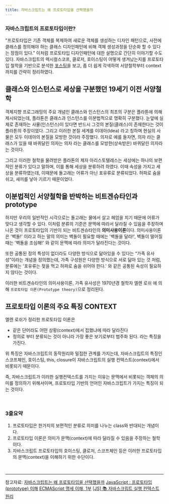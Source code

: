 ```yaml
---
title: 자바스크립트는 왜 프로토타입을 선택했을까
---
```


### 자바스크립트의 프로토타입이란?

"프로토타입은 기존 객체를 복제하여 새로운 객체를 생성하는 디자인 패턴으로, 사전에 클래스를 정의해야 하는 클래스 디자인패턴에 비해 객체 생성과정을 단순화 할 수 있다는 장점이 있다."
이처럼 프로토타입 디자인패턴에 대한 설명으로 간단히 이야기할 수도 있다. 자바스크립트의 렉시컬스코프, 클로저, 호이스팅이 어떻게 생겨났는지를 프로토타입 철학을 기반으로 분석한 [포스팅](<(https://medium.com/@limsungmook/%EC%9E%90%EB%B0%94%EC%8A%A4%ED%81%AC%EB%A6%BD%ED%8A%B8%EB%8A%94-%EC%99%9C-%ED%94%84%EB%A1%9C%ED%86%A0%ED%83%80%EC%9E%85%EC%9D%84-%EC%84%A0%ED%83%9D%ED%96%88%EC%9D%84%EA%B9%8C-997f985adb42)>)을 보고, 좀 더 쉽게 각색하여 서양철학부터 context까지를 간략히 정리하였다.

## 클래스와 인스턴스로 세상을 구분했던 19세기 이전 서양철학

객체지향 프로그래밍의 주요 개념인 클래스와 인스턴스의 최초의 구분은 플라톤에 의해 제시되었는데, 플라톤은 클래스과 인스턴스를 이분법적으로 명확히 구분했다.
눈앞에 실제로 존재하는 사물(인스턴스)이 있다면 반드시 그것의 본질(클래스)이 존재한다는 것이 플라톤의 주장이었다. 그리고 이러한 본질 세계를 이데아(Idea) 라고 칭하며 현실의 사물은 모두 이데아의 본질을 모방한 것이라 주장했다. 의자로 예를 들자면, 의자 라는 클래스가 있을 때 바퀴달린 의자는 의자 라는 클래스를 모방한(상속받은) 바퀴달린 의자라는 것이다.

그리고 이러한 철학을 물려받은 플라톤의 제자 아리스토텔레스는 세상에는 하나의 보편적인 분류가 있다고 말하며, 이를 통해 세상을 분류하려 하였다. 이때 속성을 가지고 세상을 분류하였는데, 이때문에 돌고래는 어류가 아닌 포유류로 분류되었다. 허파로 숨을 쉬고, 새끼를 낳아 기르기 때문이었다.

## 이분법적인 서양철학을 반박하는 비트겐슈타인과 prototype

하지만 우리의 일반적인 시각으로는 돌고래는 물에서 살고 헤엄을 치기 때문에 어류가 맞다고 생각할 수 있다. 이처럼 분류의 기준은 문맥에 따라서 달라질 수 있음을 주장하며 나온 것이 프로토타입의 기반이 되는 비트겐슈타인의 **의미사용이론**이다. 의미사용이론은 '벽돌!' 이라고 하는 말의 의미는 벽돌이 필요할 때에는 '벽돌을 달라!', 벽돌이 떨어질 때는 '벽돌을 조심해!' 와 같이 문맥에 따라 의미가 달라진다는 것이다.

또한 공통된 정의 특성이 없더라도 다양한 방식으로 닮아있을 수 있다는 “가족 유사성”이라는 개념을 정의했는데, 가족 구성원은 다양한 방식으로 서로 닮아 있는 것 처럼, 분류에는 '포유류는 젖을 먹고 허파로 숨을 쉬어야 한다.' 와 같은 공통된 속성이 필요하지 않다는 것이다.

이러한 비트겐슈타인의 의미사용이론, 가족 유사성은 1970년경 철학자 엘렌 로쉬 에 의해 `프로토타입 이론(Prototype theory)`으로 정리된다.

## 프로토타입 이론의 주요 특징 CONTEXT

엘렌 로쉬가 정리한 프로토타입 이론은

- 같은 단어라도 어떤 상황(context)에서 접했냐에 따라 달라진다
- 정의로 부터 분류되는 것이 아니라 가장 좋은 보기로부터 범주화 된다.
  라는 특징을 가진다.

위 특징은 자바스크립트의 동작원리와 밀접한 관계를 가지는데, 자바스크립트의 특징인 스코프체인, 호이스팅, this, closure이 자바스크립트의 실행 컨텍스트(context)에서 비롯되기 때문이다.

즉, 자바스크립트가 이러한 실행컨텍스트를 가지는 이유는 문맥에서 비롯되는 객체의 의미를 정의하기 위해서이며, 프로토타입 기반의 언어인 자바스크립트가 가지는 특징이 되는 것이다.

<br />

### 3줄요약

1. 프로토타입은 한가지의 보편적인 분류로 의미를 나누는 class와 반대되는 개념이다.
2. 프로토타입 이론은 의미가 문맥(context)에 따라 달라질 수 있음을 주장하는 철학이다.
3. 자바스크립트 프로토타입의 호이스팅, 클로저, 스코프체인 등은 이러한 프로토타입의 문맥(context)을 이해하기 위한 수단이다.

<br />

---

참고자료:
[자바스크립트는 왜 프로토타입을 선택했을까](https://medium.com/@limsungmook/%EC%9E%90%EB%B0%94%EC%8A%A4%ED%81%AC%EB%A6%BD%ED%8A%B8%EB%8A%94-%EC%99%9C-%ED%94%84%EB%A1%9C%ED%86%A0%ED%83%80%EC%9E%85%EC%9D%84-%EC%84%A0%ED%83%9D%ED%96%88%EC%9D%84%EA%B9%8C-997f985adb42)
[JavaScript : 프로토타입(prototype) 이해](https://www.nextree.co.kr/p7323/)
[ECMAScript 명세 이해, 1부](https://ui.toast.com/posts/ko_20221116_1)
[[JS] 📚 자바스크립트 실행 컨텍스트 원리](https://inpa.tistory.com/entry/JS-%F0%9F%93%9A-%EC%8B%A4%ED%96%89-%EC%BB%A8%ED%85%8D%EC%8A%A4%ED%8A%B8)
